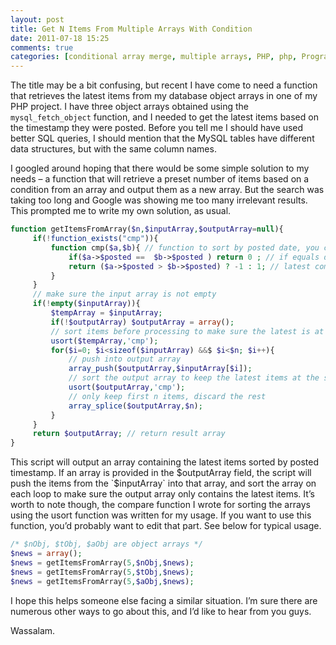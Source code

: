 ```yaml
---
layout: post
title: Get N Items From Multiple Arrays With Condition
date: 2011-07-18 15:25
comments: true
categories: [conditional array merge, multiple arrays, PHP, php, Programming]
---
```

The title may be a bit confusing, but recent I have come to need a function that retrieves the latest items from my database object arrays in one of my PHP project. I have three object arrays obtained using the `mysql_fetch_object` function, and I needed to get the latest items based on the timestamp they were posted. Before you tell me I should have used better SQL queries, I should mention that the MySQL tables have different data structures, but with the same column names.

I googled around hoping that there would be some simple solution to my needs – a function that will retrieve a preset number of items based on a condition from an array and output them as a new array. But the search was taking too long and Google was showing me too many irrelevant results. This prompted me to write my own solution, as usual.

<!--more-->

```php
function getItemsFromArray($n,$inputArray,$outputArray=null){
     if(!function_exists("cmp")){
         function cmp($a,$b){ // function to sort by posted date, you can change this to your needs
             if($a->$posted ==  $b->$posted ) return 0 ; // if equals do nothing
             return ($a->$posted > $b->$posted) ? -1 : 1; // latest comes first
         }
     }
     // make sure the input array is not empty
     if(!empty($inputArray)){
         $tempArray = $inputArray;
         if(!$outputArray) $outputArray = array();
         // sort items before processing to make sure the latest is at the start
         usort($tempArray,'cmp');
         for($i=0; $i<sizeof($inputArray) &&$ $i<$n; $i++){
             // push into output array
             array_push($outputArray,$inputArray[$i]);
             // sort the output array to keep the latest items at the start of the array
             usort($outputArray,'cmp');
             // only keep first n items, discard the rest
             array_splice($outputArray,$n);
         }
     }
     return $outputArray; // return result array
}
```

This script will output an array containing the latest items sorted by posted timestamp. If an array is provided in the $outputArray field, the script will push the items from the `$inputArray` into that array, and sort the array on each loop to make sure the output array only contains the latest items. It’s worth to note though, the compare function I wrote for sorting the arrays using the usort function was written for my usage. If you want to use this function, you’d probably want to edit that part. See below for typical usage.

```php
/* $nObj, $tObj, $aObj are object arrays */
$news = array();
$news = getItemsFromArray(5,$nObj,$news);
$news = getItemsFromArray(5,$tObj,$news);
$news = getItemsFromArray(5,$aObj,$news);
```

I hope this helps someone else facing a similar situation. I’m sure there are numerous other ways to go about this, and I’d like to hear from you guys.

Wassalam.

